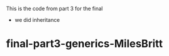 This is the code from part 3 for the final

- we did inheritance


# final-part3-generics-MilesBritt
